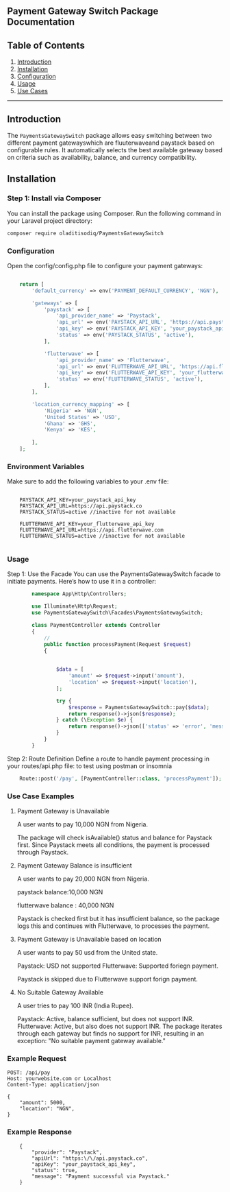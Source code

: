 

## Payment Gateway Switch Package Documentation

## Table of Contents
1. [Introduction](#introduction)
2. [Installation](#installation)
3. [Configuration](#configuration)
4. [Usage](#usage)
5. [Use Cases](#use-cases)
<!-- 6. [Testing](#testing)
7. [License](#license) -->

---

## Introduction
The `PaymentsGatewaySwitch` package allows easy switching between two different payment gatewayswhich are fluuterwaveand paystack based on configurable rules. It automatically selects the best available gateway based on criteria such as availability, balance, and currency compatibility.

## Installation

### Step 1: Install via Composer
You can install the package using Composer. Run the following command in your Laravel project directory:

```bash
composer require oladitisodiq/PaymentsGatewaySwitch

```

### Configuration
Open the config/config.php file to configure your payment gateways:

```php

    return [
        'default_currency' => env('PAYMENT_DEFAULT_CURRENCY', 'NGN'),

        'gateways' => [
            'paystack' => [
                'api_provider_name' => 'Paystack',
                'api_url' => env('PAYSTACK_API_URL', 'https://api.paystack.co'),
                'api_key' => env('PAYSTACK_API_KEY', 'your_paystack_api_key'),
                'status' => env('PAYSTACK_STATUS', 'active'),
            ],

            'flutterwave' => [
                'api_provider_name' => 'Flutterwave',
                'api_url' => env('FLUTTERWAVE_API_URL', 'https://api.flutterwave.com'),
                'api_key' => env('FLUTTERWAVE_API_KEY', 'your_flutterwave_api_key'),
                'status' => env('FLUTTERWAVE_STATUS', 'active'),
            ],
        ],

        'location_currency_mapping' => [
            'Nigeria' => 'NGN',
            'United States' => 'USD',
            'Ghana' => 'GHS',
            'Kenya' => 'KES',
        
        ],
    ];

```

### Environment Variables
Make sure to add the following variables to your .env file:

```.env

    PAYSTACK_API_KEY=your_paystack_api_key
    PAYSTACK_API_URL=https://api.paystack.co
    PAYSTACK_STATUS=active //inactive for not available

    FLUTTERWAVE_API_KEY=your_flutterwave_api_key
    FLUTTERWAVE_API_URL=https://api.flutterwave.com
    FLUTTERWAVE_STATUS=active //inactive for not available


```


### Usage
Step 1: Use the Facade
You can use the PaymentsGatewaySwitch facade to initiate payments. Here’s how to use it in a controller:

```php 
        namespace App\Http\Controllers;

        use Illuminate\Http\Request;
        use PaymentsGatewaySwitch\Facades\PaymentsGatewaySwitch;

        class PaymentController extends Controller
        {
            //
            public function processPayment(Request $request)
            {

             
                $data = [
                    'amount' => $request->input('amount'),
                    'location' => $request->input('location'),
                ];

                try {
                    $response = PaymentsGatewaySwitch::pay($data);
                    return response()->json($response);
                } catch (\Exception $e) {
                    return response()->json(['status' => 'error', 'message' => $e->getMessage()], 500);
                }
            }
        }
```

Step 2: Route Definition
Define a route to handle payment processing in your routes/api.php file: to test using postman or insomnia

```php api
    Route::post('/pay', [PaymentController::class, 'processPayment']);
```

### Use Case Examples

1. Payment Gateway is Unavailable

    A user wants to pay 10,000 NGN from Nigeria.
        
    The package will check isAvailable() status and balance for Paystack first. Since Paystack meets all conditions, the payment is processed through Paystack.


2. Payment Gateway Balance is insufficient 

    A user wants to pay 20,000 NGN from Nigeria.

    paystack balance:10,000 NGN

    flutterwave balance : 40,000 NGN

    Paystack is checked first but it has insufficient balance, so the package logs this and continues with Flutterwave, to processes the payment.


3. Payment Gateway is Unavailable based on location 

    A user wants to pay 50 usd from the United state.

    Paystack: USD not supported
    Flutterwave: Supported foriegn payment.

    Paystack is skipped due to Flutterwave support forign payment.

3. No Suitable Gateway Available

    A user tries to pay 100 INR (India Rupee).

    Paystack: Active, balance sufficient, but does not support INR.
    Flutterwave: Active, but also does not support INR.
     The package iterates through each gateway but finds no support for INR, resulting in an exception: "No suitable payment gateway available."


### Example Request

```http 
POST: /api/pay
Host: yourwebsite.com or Localhost
Content-Type: application/json

{
    "amount": 5000,
    "location": "NGN",
}
```

### Example Response 

```
    {
        "provider": "Paystack",
        "apiUrl": "https:\/\/api.paystack.co",
        "apiKey": "your_paystack_api_key",
        "status": true,
        "message": "Payment successful via Paystack."
    }
```





